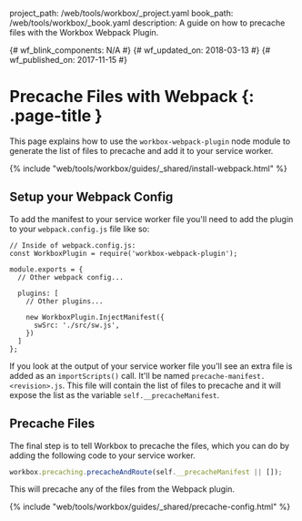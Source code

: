 project_path: /web/tools/workbox/_project.yaml
book_path: /web/tools/workbox/_book.yaml
description: A guide on how to precache files with the Workbox Webpack Plugin.

{# wf_blink_components: N/A #}
{# wf_updated_on: 2018-03-13 #}
{# wf_published_on: 2017-11-15 #}

# Precache Files with Webpack {: .page-title }

This page explains how to use the `workbox-webpack-plugin` node module to
generate the list of files to precache and add it to your service worker.

{% include "web/tools/workbox/guides/_shared/install-webpack.html" %}

## Setup your Webpack Config

To add the manifest to your service worker file you'll need to add the
plugin to your `webpack.config.js` file like so:

<pre class="prettyprint lang-javascript"><code>// Inside of webpack.config.js:
const WorkboxPlugin = require('workbox-webpack-plugin');

module.exports = {
  // Other webpack config...

  plugins: [
    // Other plugins...

    new WorkboxPlugin.InjectManifest({
      swSrc: './src/sw.js',
    })
  ]
};</code></pre>

If you look at the output of your service worker file you'll see an extra
file is added as an `importScripts()` call. It'll be named
`precache-manifest.<revision>.js`. This file will contain the list of files
to precache and it will expose the list as the variable
`self.__precacheManifest`.

## Precache Files

The final step is to tell Workbox to precache the files, which you can do
by adding the following code to your service worker.

```javascript
workbox.precaching.precacheAndRoute(self.__precacheManifest || []);
```

This will precache any of the files from the Webpack plugin.

{% include "web/tools/workbox/guides/_shared/precache-config.html" %}
